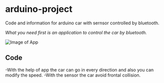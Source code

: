 # arduino-project
Code and information for arduino car with sernsor controlled by bluetooth.

*What you need first is an application to control the car by bluetooth.*

![Image of App](https://lh3.ggpht.com/G0laRPLntomYZ-3GexiyuN-ziW3-iEownRojmS_JL2yfVInuw7mFGaSGTQRExKbyJIw=w720-h310)

## Code
-With the help of app the car can go in every direction and also you can modify the speed.
-With the sensor the car avoid frontal collision. 
